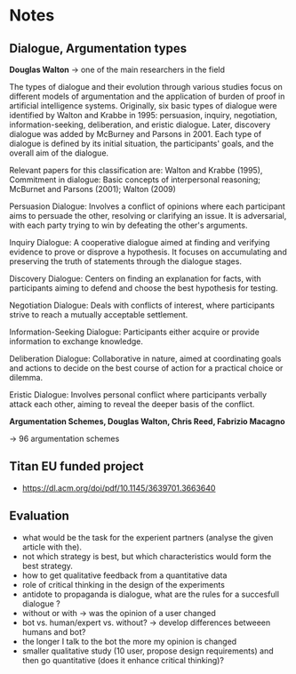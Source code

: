 # Notes 

## Dialogue, Argumentation types

**Douglas Walton** -> one of the main researchers in the field

The types of dialogue and their evolution through various studies focus on different models of argumentation and the application of burden of proof in artificial intelligence systems. Originally, six basic types of dialogue were identified by Walton and Krabbe in 1995: persuasion, inquiry, negotiation, information-seeking, deliberation, and eristic dialogue. Later, discovery dialogue was added by McBurney and Parsons in 2001. Each type of dialogue is defined by its initial situation, the participants' goals, and the overall aim of the dialogue.

Relevant papers for this classification are:  Walton and Krabbe (1995), Commitment in dialogue: Basic concepts of interpersonal reasoning; McBurnet and Parsons (2001); Walton (2009)

Persuasion Dialogue: Involves a conflict of opinions where each participant aims to persuade the other, resolving or clarifying an issue. It is adversarial, with each party trying to win by defeating the other's arguments.

Inquiry Dialogue: A cooperative dialogue aimed at finding and verifying evidence to prove or disprove a hypothesis. It focuses on accumulating and preserving the truth of statements through the dialogue stages.

Discovery Dialogue: Centers on finding an explanation for facts, with participants aiming to defend and choose the best hypothesis for testing.

Negotiation Dialogue: Deals with conflicts of interest, where participants strive to reach a mutually acceptable settlement.

Information-Seeking Dialogue: Participants either acquire or provide information to exchange knowledge.

Deliberation Dialogue: Collaborative in nature, aimed at coordinating goals and actions to decide on the best course of action for a practical choice or dilemma.

Eristic Dialogue: Involves personal conflict where participants verbally attack each other, aiming to reveal the deeper basis of the conflict.

**Argumentation Schemes, Douglas Walton, Chris Reed, Fabrizio Macagno**

-> 96 argumentation schemes

## Titan EU funded project
- https://dl.acm.org/doi/pdf/10.1145/3639701.3663640

## Evaluation
- what would be the task for the experient partners (analyse the given article with the).
- not which strategy is best, but which characteristics would form the best strategy.
- how to get qualitative feedback from a quantitative data
- role of critical thinking in the design of the experiments
- antidote to propaganda is dialogue, what are the rules for a succesfull dialogue ?
- without or with -> was the opinion of a user changed 
- bot vs. human/expert vs. without?
    -> develop differences betweeen humans and bot?
- the longer I talk to the bot the more my opinion is changed
- smaller qualitative study (10 user, propose design requirements) and then go quantitative (does it enhance critical thinking)? 


